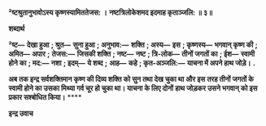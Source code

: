 **²ष्टश्रुतानुभावोऽस्य कृष्णस्यामिततेजस: ।** **नष्टत्रिलोकेशमद इदमाह कृताञ्जलि: ॥ ३॥** 

**शब्दार्थ** 

**²ष्ट—** **देखा हुआ** **; श्रुत—** **सुना हुआ** **; अनुभाव:—** **शक्ति** **; अस्य—** **इस** **; कृष्णस्य—** **भगवान् कृष्ण की** **; अमित—** **अपार** **;** **तेजस:—** **जिसकी शक्ति** **; नष्ट—** **नष्ट** **; त्रि-लोक—** **तीनों जगतों का** **; ईश—** **स्वामी होने का** **; मद:—** **नशा** **; इदम्—** **ये शब्द** **;** **आह—** **कहे** **; कृत-अञ्जलि:—** **याचना में अपने हाथ जोड़े।** **.** 

**अब तक इन्द्र सर्वशक्तिमान कृष्ण की दिव्य शक्ति को सुन तथा देख चुका था और इस** **तरह तीनों जगतों के स्वामी होने का उसका मिथ्या गर्व चूर हो चुका था। याचना के लिए दोनों** **हाथ जोड़कर उसने भगवान् को इस प्रकार सश्बोधित किया।** **** 

**इन्द्र उवाच** 